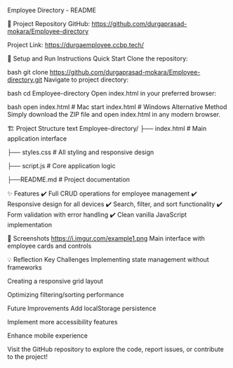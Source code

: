 Employee Directory - README 

📌 Project Repository GitHub: https://github.com/durgaprasad-mokara/Employee-directory 

Project Link: https://durgaemployee.ccbp.tech/

🚀 Setup and Run Instructions Quick Start Clone the repository:

bash git clone https://github.com/durgaprasad-mokara/Employee-directory.git 
Navigate to project directory:

bash cd Employee-directory Open index.html in your preferred browser:

bash open index.html # Mac start index.html # Windows Alternative Method Simply download the ZIP file and open index.html in any modern browser.

🏗️ Project Structure text Employee-directory/ 
├── index.html # Main application interface 

├── styles.css # All styling and responsive design 

├── script.js # Core application logic 

├──README.md # Project documentation 

✨ Features 
✔️ Full CRUD operations for employee management 
✔️ Responsive design for all devices 
✔️ Search, filter, and sort functionality 
✔️ Form validation with error handling 
✔️ Clean vanilla JavaScript implementation

📸 Screenshots https://i.imgur.com/example1.png Main interface with employee cards and controls

💡 Reflection Key Challenges Implementing state management without frameworks

Creating a responsive grid layout

Optimizing filtering/sorting performance

Future Improvements Add localStorage persistence

Implement more accessibility features

Enhance mobile experience

Visit the GitHub repository to explore the code, report issues, or contribute to the project!
